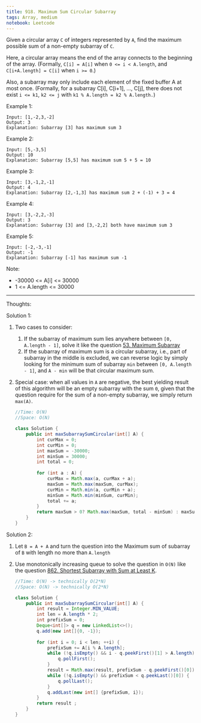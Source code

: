```yaml
---
title: 918. Maximum Sum Circular Subarray
tags: Array, medium
notebook: Leetcode
---
```


Given a circular array `C` of integers represented by `A`, find the maximum possible sum of a non-empty subarray of `C`.

Here, a circular array means the end of the array connects to the beginning of the array.  (Formally, `C[i] = A[i]` when `0 <= i < A.length`, and `C[i+A.length] = C[i]` when `i >= 0`.)

Also, a subarray may only include each element of the fixed buffer A at most once.  (Formally, for a subarray C[i], C[i+1], ..., C[j], there does not exist `i <= k1`, `k2 <= j` with `k1 % A.length = k2 % A.length.`)

 
Example 1:
```
Input: [1,-2,3,-2]
Output: 3
Explanation: Subarray [3] has maximum sum 3
```
Example 2:
```
Input: [5,-3,5]
Output: 10
Explanation: Subarray [5,5] has maximum sum 5 + 5 = 10
```
Example 3:
```
Input: [3,-1,2,-1]
Output: 4
Explanation: Subarray [2,-1,3] has maximum sum 2 + (-1) + 3 = 4
```
Example 4:
```
Input: [3,-2,2,-3]
Output: 3
Explanation: Subarray [3] and [3,-2,2] both have maximum sum 3
```
Example 5:
```
Input: [-2,-3,-1]
Output: -1
Explanation: Subarray [-1] has maximum sum -1
``` 

Note:

- -30000 <= A[i] <= 30000
- 1 <= A.length <= 30000

----------
Thoughts:

Solution 1: 
1. Two cases to consider:
   1. If the subarray of maximum sum lies anywhere between `[0, A.length - 1]`, solve it like the question [53. Maximum Subarray](https://leetcode.com/problems/maximum-sum-circular-subarray/)
   2. If the subarray of maximum sum is a circular subarray, i.e., part of subarray in the middle is excluded, we can reverse logic by simply looking for the minimum sum of subarray `min` between `[0, A.length - 1]`, and `A - min` will be that circular maximum sum.
2. Special case: when all values in `A` are negative, the best yielding result of this algorithm will be an empty subarray with the sum `0`, given that the question require for the sum of a non-empty subarray, we simply return `max(A)`.

    ```Java
    //Time: O(N)
    //Space: O(N)

    class Solution {
        public int maxSubarraySumCircular(int[] A) {
            int curMax = 0;
            int curMin = 0;
            int maxSum = -30000;
            int minSum = 30000;
            int total = 0;
            
            for (int a : A) {
                curMax = Math.max(a, curMax + a);
                maxSum = Math.max(maxSum, curMax);
                curMin = Math.min(a, curMin + a);
                minSum = Math.min(minSum, curMin);
                total += a;
            }
            return maxSum > 0? Math.max(maxSum, total - minSum) : maxSum;
        }
    }
    ```

Solution 2:
1. Let `B = A + A` and turn the question into the Maximum sum of subarray of `B` with length no more than `A.length`
2. Use monotonically increasing queue to solve the question in `O(N)` like the question [862. Shortest Subarray with Sum at Least K](https://leetcode.com/problems/shortest-subarray-with-sum-at-least-k).

    ```Java
    //Time: O(N) -> technically O(2*N)
    //Space: O(N) -> technically O(2*N)

    class Solution {
        public int maxSubarraySumCircular(int[] A) {
            int result = Integer.MIN_VALUE;
            int len = A.length * 2;
            int prefixSum = 0;
            Deque<int[]> q = new LinkedList<>();
            q.add(new int[]{0, -1});
            
            for (int i = 0; i < len; ++i) {
                prefixSum += A[i % A.length];
                while (!q.isEmpty() && i - q.peekFirst()[1] > A.length) {
                    q.pollFirst();
                }
                result = Math.max(result, prefixSum - q.peekFirst()[0]);
                while (!q.isEmpty() && prefixSum < q.peekLast()[0]) {
                    q.pollLast();
                }
                q.addLast(new int[] {prefixSum, i});
            }
            return result ;
        }
    }
    ```